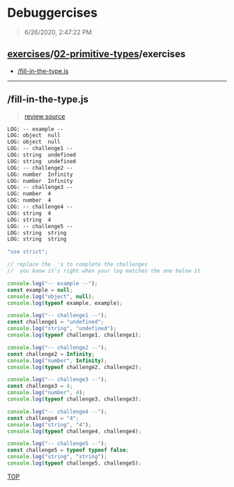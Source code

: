 # Debuggercises 

> 6/26/2020, 2:47:22 PM 

## [exercises](../../README.md)/[02-primitive-types](../README.md)/exercises 

- [/fill-in-the-type.js](#fill-in-the-typejs)  
---

## /fill-in-the-type.js 

>  
>
> [review source](../../../exercises/02-primitive-types/exercises/fill-in-the-type.js)

```txt
LOG: -- example --
LOG: object  null
LOG: object  null
LOG: -- challenge1 --
LOG: string  undefined
LOG: string  undefined
LOG: -- challenge2 --
LOG: number  Infinity
LOG: number  Infinity
LOG: -- challenge3 --
LOG: number  4
LOG: number  4
LOG: -- challenge4 --
LOG: string  4
LOG: string  4
LOG: -- challenge5 --
LOG: string  string
LOG: string  string
```

```js
"use strict";

// replace the _'s to complete the challenges
//  you know it's right when your log matches the one below it

console.log("-- example --");
const example = null;
console.log("object", null);
console.log(typeof example, example);

console.log("-- challenge1 --");
const challenge1 = "undefined";
console.log("string", "undefined");
console.log(typeof challenge1, challenge1);

console.log("-- challenge2 --");
const challenge2 = Infinity;
console.log("number", Infinity);
console.log(typeof challenge2, challenge2);

console.log("-- challenge3 --");
const challenge3 = 4;
console.log("number", 4);
console.log(typeof challenge3, challenge3);

console.log("-- challenge4 --");
const challenge4 = "4";
console.log("string", "4");
console.log(typeof challenge4, challenge4);

console.log("-- challenge5 --");
const challenge5 = typeof typeof false;
console.log("string", "string");
console.log(typeof challenge5, challenge5);

```

[TOP](#debuggercises)

